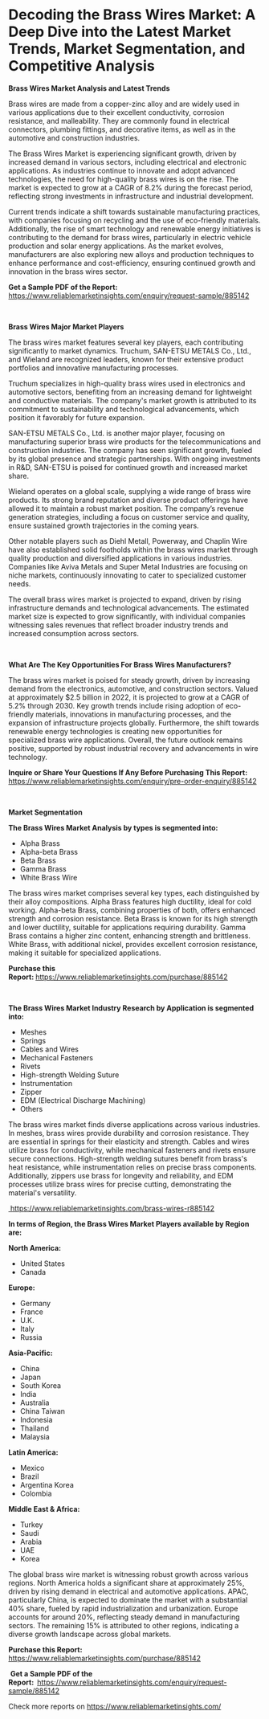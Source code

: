 <p><h1>Decoding the Brass Wires Market: A Deep Dive into the Latest Market Trends, Market Segmentation, and Competitive Analysis</h1></p><p><strong>Brass Wires Market Analysis and Latest Trends</strong></p>
<p><p>Brass wires are made from a copper-zinc alloy and are widely used in various applications due to their excellent conductivity, corrosion resistance, and malleability. They are commonly found in electrical connectors, plumbing fittings, and decorative items, as well as in the automotive and construction industries.</p><p>The Brass Wires Market is experiencing significant growth, driven by increased demand in various sectors, including electrical and electronic applications. As industries continue to innovate and adopt advanced technologies, the need for high-quality brass wires is on the rise. The market is expected to grow at a CAGR of 8.2% during the forecast period, reflecting strong investments in infrastructure and industrial development.</p><p>Current trends indicate a shift towards sustainable manufacturing practices, with companies focusing on recycling and the use of eco-friendly materials. Additionally, the rise of smart technology and renewable energy initiatives is contributing to the demand for brass wires, particularly in electric vehicle production and solar energy applications. As the market evolves, manufacturers are also exploring new alloys and production techniques to enhance performance and cost-efficiency, ensuring continued growth and innovation in the brass wires sector.</p></p>
<p><strong>Get a Sample PDF of the Report:&nbsp;</strong> <a href="https://www.reliablemarketinsights.com/enquiry/request-sample/885142?utm_campaign=2136&utm_medium=2&utm_source=Github&utm_content=ia&utm_term=30012025&utm_id=brass-wires">https://www.reliablemarketinsights.com/enquiry/request-sample/885142</a></p>
<p>&nbsp;</p>
<p><strong>Brass Wires Major Market Players</strong></p>
<p><p>The brass wires market features several key players, each contributing significantly to market dynamics. Truchum, SAN-ETSU METALS Co., Ltd., and Wieland are recognized leaders, known for their extensive product portfolios and innovative manufacturing processes. </p><p>Truchum specializes in high-quality brass wires used in electronics and automotive sectors, benefiting from an increasing demand for lightweight and conductive materials. The company's market growth is attributed to its commitment to sustainability and technological advancements, which position it favorably for future expansion.</p><p>SAN-ETSU METALS Co., Ltd. is another major player, focusing on manufacturing superior brass wire products for the telecommunications and construction industries. The company has seen significant growth, fueled by its global presence and strategic partnerships. With ongoing investments in R&D, SAN-ETSU is poised for continued growth and increased market share.</p><p>Wieland operates on a global scale, supplying a wide range of brass wire products. Its strong brand reputation and diverse product offerings have allowed it to maintain a robust market position. The company’s revenue generation strategies, including a focus on customer service and quality, ensure sustained growth trajectories in the coming years.</p><p>Other notable players such as Diehl Metall, Powerway, and Chaplin Wire have also established solid footholds within the brass wires market through quality production and diversified applications in various industries. Companies like Aviva Metals and Super Metal Industries are focusing on niche markets, continuously innovating to cater to specialized customer needs.</p><p>The overall brass wires market is projected to expand, driven by rising infrastructure demands and technological advancements. The estimated market size is expected to grow significantly, with individual companies witnessing sales revenues that reflect broader industry trends and increased consumption across sectors.</p></p>
<p>&nbsp;</p>
<p><strong>What Are The Key Opportunities For Brass Wires Manufacturers?</strong></p>
<p><p>The brass wires market is poised for steady growth, driven by increasing demand from the electronics, automotive, and construction sectors. Valued at approximately $2.5 billion in 2022, it is projected to grow at a CAGR of 5.2% through 2030. Key growth trends include rising adoption of eco-friendly materials, innovations in manufacturing processes, and the expansion of infrastructure projects globally. Furthermore, the shift towards renewable energy technologies is creating new opportunities for specialized brass wire applications. Overall, the future outlook remains positive, supported by robust industrial recovery and advancements in wire technology.</p></p>
<p><strong>Inquire or Share Your Questions If Any Before Purchasing This Report:</strong> <a href="https://www.reliablemarketinsights.com/enquiry/pre-order-enquiry/885142?utm_campaign=2136&utm_medium=2&utm_source=Github&utm_content=ia&utm_term=30012025&utm_id=brass-wires">https://www.reliablemarketinsights.com/enquiry/pre-order-enquiry/885142</a></p>
<p>&nbsp;</p>
<p><strong>Market Segmentation</strong></p>
<p><strong>The Brass Wires Market Analysis by types is segmented into:</strong></p>
<p><ul><li>Alpha Brass</li><li>Alpha-beta Brass</li><li>Beta Brass</li><li>Gamma Brass</li><li>White Brass Wire</li></ul></p>
<p><p>The brass wires market comprises several key types, each distinguished by their alloy compositions. Alpha Brass features high ductility, ideal for cold working. Alpha-beta Brass, combining properties of both, offers enhanced strength and corrosion resistance. Beta Brass is known for its high strength and lower ductility, suitable for applications requiring durability. Gamma Brass contains a higher zinc content, enhancing strength and brittleness. White Brass, with additional nickel, provides excellent corrosion resistance, making it suitable for specialized applications.</p></p>
<p><strong>Purchase this Report:&nbsp;</strong><a href="https://www.reliablemarketinsights.com/purchase/885142?utm_campaign=2136&utm_medium=2&utm_source=Github&utm_content=ia&utm_term=30012025&utm_id=brass-wires">https://www.reliablemarketinsights.com/purchase/885142</a></p>
<p>&nbsp;</p>
<p><strong>The Brass Wires Market Industry Research by Application is segmented into:</strong></p>
<p><ul><li>Meshes</li><li>Springs</li><li>Cables and Wires</li><li>Mechanical Fasteners</li><li>Rivets</li><li>High-strength Welding Suture</li><li>Instrumentation</li><li>Zipper</li><li>EDM (Electrical Discharge Machining)</li><li>Others</li></ul></p>
<p><p>The brass wires market finds diverse applications across various industries. In meshes, brass wires provide durability and corrosion resistance. They are essential in springs for their elasticity and strength. Cables and wires utilize brass for conductivity, while mechanical fasteners and rivets ensure secure connections. High-strength welding sutures benefit from brass's heat resistance, while instrumentation relies on precise brass components. Additionally, zippers use brass for longevity and reliability, and EDM processes utilize brass wires for precise cutting, demonstrating the material's versatility.</p></p>
<p><a href="https://www.reliablemarketinsights.com/brass-wires-r885142?utm_campaign=2136&utm_medium=2&utm_source=Github&utm_content=ia&utm_term=30012025&utm_id=brass-wires">&nbsp;https://www.reliablemarketinsights.com/brass-wires-r885142</a></p>
<p><strong>In terms of Region, the Brass Wires Market Players available by Region are:</strong></p>
<p>
    <p> <strong> North America: </strong>
        <ul>
            <li>United States</li>
            <li>Canada</li>
        </ul>
        </p> 
    <p> <strong> Europe: </strong>
        <ul>
            <li>Germany</li>
            <li>France</li>
            <li>U.K.</li>
            <li>Italy</li>
            <li>Russia</li>
        </ul>
        </p> 
    <p> <strong> Asia-Pacific: </strong>
        <ul>
            <li>China</li>
            <li>Japan</li>
            <li>South Korea</li>
            <li>India</li>
            <li>Australia</li>
            <li>China Taiwan</li>
            <li>Indonesia</li>
            <li>Thailand</li>
            <li>Malaysia</li>
        </ul>
        </p> 
    <p> <strong> Latin America: </strong>
        <ul>
            <li>Mexico</li>
            <li>Brazil</li>
            <li>Argentina Korea</li>
            <li>Colombia</li>
        </ul>
        </p> 
    <p> <strong> Middle East & Africa: </strong>
        <ul>
            <li>Turkey</li>
            <li>Saudi</li>
            <li>Arabia</li>
            <li>UAE</li>
            <li>Korea</li>
        </ul>
    </p>
    </p>
<p><p>The global brass wire market is witnessing robust growth across various regions. North America holds a significant share at approximately 25%, driven by rising demand in electrical and automotive applications. APAC, particularly China, is expected to dominate the market with a substantial 40% share, fueled by rapid industrialization and urbanization. Europe accounts for around 20%, reflecting steady demand in manufacturing sectors. The remaining 15% is attributed to other regions, indicating a diverse growth landscape across global markets.</p></p>
<p><strong>Purchase this Report: </strong><a href="https://www.reliablemarketinsights.com/purchase/885142?utm_campaign=2136&utm_medium=2&utm_source=Github&utm_content=ia&utm_term=30012025&utm_id=brass-wires">https://www.reliablemarketinsights.com/purchase/885142</a></p>
<p>&nbsp;<strong>Get a Sample PDF of the Report:&nbsp;&nbsp;</strong><a href="https://www.reliablemarketinsights.com/enquiry/request-sample/885142?utm_campaign=2136&utm_medium=2&utm_source=Github&utm_content=ia&utm_term=30012025&utm_id=brass-wires">https://www.reliablemarketinsights.com/enquiry/request-sample/885142</a></p>
<p><strong></strong></p>
<p>Check more reports on <a href="https://www.reliablemarketinsights.com/?utm_campaign=2136&utm_medium=2&utm_source=Github&utm_content=ia&utm_term=30012025&utm_id=brass-wires">https://www.reliablemarketinsights.com/</a></p>